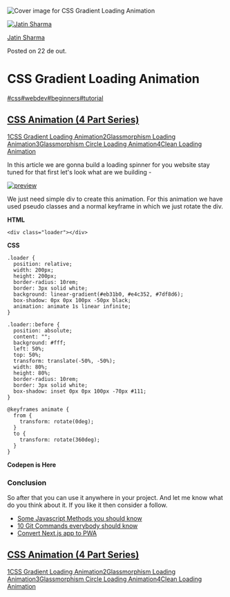 ![Cover image for CSS Gradient Loading Animation](https://res.cloudinary.com/practicaldev/image/fetch/s--F8vBgUWw--/c_imagga_scale,f_auto,fl_progressive,h_420,q_auto,w_1000/https://dev-to-uploads.s3.amazonaws.com/uploads/articles/p4td1f96f0f4xnm49ngw.png)

[![Jatin Sharma](https://res.cloudinary.com/practicaldev/image/fetch/s--6HN7dTzY--/c_fill,f_auto,fl_progressive,h_50,q_auto,w_50/https://dev-to-uploads.s3.amazonaws.com/uploads/user/profile_image/495014/14a7b692-e1b9-4db5-a6fd-be595b7a856b.png)](https://dev.to/j471n)

[Jatin Sharma](https://dev.to/j471n)

Posted on 22 de out.

# CSS Gradient Loading Animation

[#css](https://dev.to/t/css)[#webdev](https://dev.to/t/webdev)[#beginners](https://dev.to/t/beginners)[#tutorial](https://dev.to/t/tutorial)

## [CSS Animation (4 Part Series)](https://dev.to/j471n/series/15128)

[1CSS Gradient Loading Animation](https://dev.to/j471n/css-gradient-loading-animation-2695)[2Glassmorphism Loading Animation](https://dev.to/j471n/glassmorphism-loading-animation-4n2m)[3Glassmorphism Circle Loading Animation](https://dev.to/j471n/glassmorphism-circle-loading-animation-1cda)[4Clean Loading Animation](https://dev.to/j471n/clean-loading-animation-4cl9)

In this article we are gonna build a loading spinner for you website stay tuned for that first let's look what are we building -

[![preview](https://res.cloudinary.com/practicaldev/image/fetch/s--_rkXU8OR--/c_limit%2Cf_auto%2Cfl_progressive%2Cq_66%2Cw_880/https://i.imgur.com/uPnDE58.gif)](https://res.cloudinary.com/practicaldev/image/fetch/s--_rkXU8OR--/c_limit%2Cf_auto%2Cfl_progressive%2Cq_66%2Cw_880/https://i.imgur.com/uPnDE58.gif)

We just need simple div to create this animation. For this animation we have used pseudo classes and a normal keyframe in which we just rotate the div.

**HTML**

```
<div class="loader"></div>
```



**CSS**

```
.loader {
  position: relative;
  width: 200px;
  height: 200px;
  border-radius: 10rem;
  border: 3px solid white;
  background: linear-gradient(#eb31b0, #e4c352, #7df8d6);
  box-shadow: 0px 0px 100px -50px black;
  animation: animate 1s linear infinite;
}

.loader::before {
  position: absolute;
  content: "";
  background: #fff;
  left: 50%;
  top: 50%;
  transform: translate(-50%, -50%);
  width: 80%;
  height: 80%;
  border-radius: 10rem;
  border: 3px solid white;
  box-shadow: inset 0px 0px 100px -70px #111;
}

@keyframes animate {
  from {
    transform: rotate(0deg);
  }
  to {
    transform: rotate(360deg);
  }
}
```



**Codepen is Here**

### Conclusion

So after that you can use it anywhere in your project. And let me know what do you think about it. If you like it then consider a follow.

- [Some Javascript Methods you should know](https://dev.to/j471n/some-javascript-methods-you-should-know-i15)
- [10 Git Commands everybody should know](https://dev.to/j471n/10-git-commands-everybody-should-know-3322)
- [Convert Next.js app to PWA](https://dev.to/j471n/convert-nextjs-app-to-pwa-3fd)

## [CSS Animation (4 Part Series)](https://dev.to/j471n/series/15128)

[1CSS Gradient Loading Animation](https://dev.to/j471n/css-gradient-loading-animation-2695)[2Glassmorphism Loading Animation](https://dev.to/j471n/glassmorphism-loading-animation-4n2m)[3Glassmorphism Circle Loading Animation](https://dev.to/j471n/glassmorphism-circle-loading-animation-1cda)[4Clean Loading Animation](https://dev.to/j471n/clean-loading-animation-4cl9)